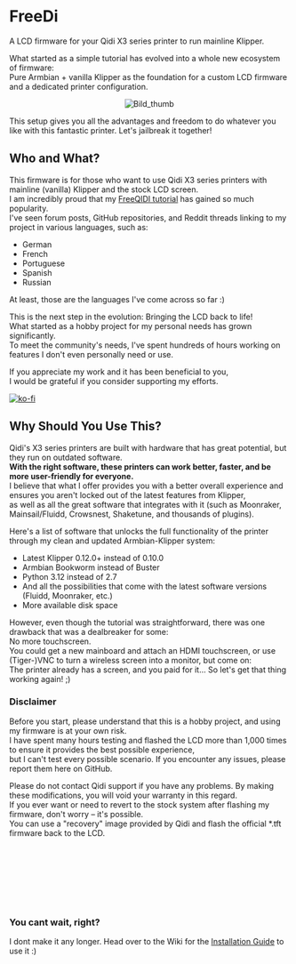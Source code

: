 # FreeDi
A LCD firmware for your Qidi X3 series printer to run mainline Klipper.

What started as a simple tutorial has evolved into a whole new ecosystem of firmware:  
Pure Armbian + vanilla Klipper as the foundation for a custom LCD firmware and a dedicated printer configuration.
<p align="center">
  <img src="https://github.com/user-attachments/assets/745a7b53-ab59-433f-a441-291efb53926c" alt="Bild_thumb">
</p>
This setup gives you all the advantages and freedom to do whatever you like with this fantastic printer.  
Let's jailbreak it together!

## Who and What?

This firmware is for those who want to use Qidi X3 series printers with mainline (vanilla) Klipper and the stock LCD screen.  
I am incredibly proud that my [FreeQIDI tutorial](https://github.com/Phil1988/FreeQIDI) has gained so much popularity.  
I've seen forum posts, GitHub repositories, and Reddit threads linking to my project in various languages, such as:

* German
* French
* Portuguese
* Spanish
* Russian

At least, those are the languages I've come across so far :)

This is the next step in the evolution: Bringing the LCD back to life!  
What started as a hobby project for my personal needs has grown significantly.  
To meet the community's needs, I've spent hundreds of hours working on features I don't even personally need or use.

If you appreciate my work and it has been beneficial to you,  
I would be grateful if you consider supporting my efforts.

[![ko-fi](https://ko-fi.com/img/githubbutton_sm.svg)](https://ko-fi.com/B0B4V3TJ6)

## Why Should You Use This?

Qidi's X3 series printers are built with hardware that has great potential, but they run on outdated software.  
**With the right software, these printers can work better, faster, and be more user-friendly for everyone.**  
I believe that what I offer provides you with a better overall experience and ensures you aren't locked out of the latest features from Klipper,  
as well as all the great software that integrates with it (such as Moonraker, Mainsail/Fluidd, Crowsnest, Shaketune, and thousands of plugins).

Here's a list of software that unlocks the full functionality of the printer through my clean and updated Armbian-Klipper system:

* Latest Klipper 0.12.0+ instead of 0.10.0  
* Armbian Bookworm instead of Buster  
* Python 3.12 instead of 2.7  
* And all the possibilities that come with the latest software versions (Fluidd, Moonraker, etc.)  
* More available disk space  

However, even though the tutorial was straightforward, there was one drawback that was a dealbreaker for some:  
No more touchscreen.  
You could get a new mainboard and attach an HDMI touchscreen, or use (Tiger-)VNC to turn a wireless screen into a monitor, but come on:  
The printer already has a screen, and you paid for it... So let's get that thing working again! ;)

### Disclaimer

Before you start, please understand that this is a hobby project, and using my firmware is at your own risk.  
I have spent many hours testing and flashed the LCD more than 1,000 times to ensure it provides the best possible experience,  
but I can't test every possible scenario. If you encounter any issues, please report them here on GitHub.

Please do not contact Qidi support if you have any problems. By making these modifications, you will void your warranty in this regard.  
If you ever want or need to revert to the stock system after flashing my firmware, don't worry – it's possible.  
You can use a "recovery" image provided by Qidi and flash the official *.tft firmware back to the LCD.
<br /><br /><br /><br /><br /><br /><br /><br />

### You cant wait, right?
I dont make it any longer.
Head over to the Wiki for the [Installation Guide](https://github.com/Phil1988/FreeDi/wiki/Installation-guide) to use it :)



